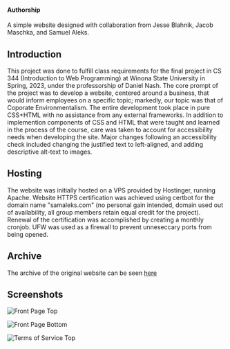 <h4>Authorship</h4>
<p>A simple website designed with collaboration from Jesse Blahnik, Jacob Maschka, and Samuel Aleks.</p>
<h2>Introduction</h2>
<p>This project was done to fulfill class requirements for the final project in CS 344 (Introduction to Web Programming) at Winona State University in Spring, 2023, under the professorship of Daniel Nash. The core prompt of the project was to develop a website, centered around a business, that would inform employees on a specific topic; markedly, our topic was that of Coporate Environmentalism. The entire development took place in pure CSS+HTML with no assistance from any external frameworks. In addition to implemention components of CSS and HTML that were taught and learned in the process of the course, care was taken to account for accessibility needs when developing the site. Major changes following an accessibility check included changing the justified text to left-aligned, and adding descriptive alt-text to images.</p>
<h2>Hosting</h2>
<p>The website was initially hosted on a VPS provided by Hostinger, running Apache. Website HTTPS certification was achieved using certbot for the domain name "samaleks.com" (no personal gain intended, domain used out of availability, all group members retain equal credit for the project). Renewal of the certification was accomplished by creating a monthly cronjob. UFW was used as a firewall to prevent unneseccary ports from being opened.</p>
<h2>Archive</h2>
<p>The archive of the original website can be seen <a href="https://web.archive.org/web/20230430024716/https://154.49.137.71/">here</a></p>
<h2>Screenshots</h2>

![Front Page Top](https://user-images.githubusercontent.com/52430965/235405282-eeac5455-5c26-4efb-b2d8-dc073c1430fa.png)

![Front Page Bottom](https://user-images.githubusercontent.com/52430965/235405297-dc578252-3128-47c0-8085-392cd34ba3bc.png)

![Terms of Service Top](https://user-images.githubusercontent.com/52430965/235405330-25b697bb-509e-47e6-817f-2a6dfca9e7a7.png)
